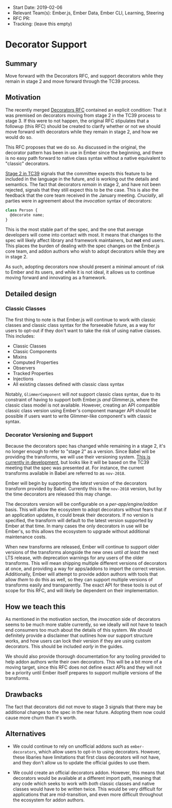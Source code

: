 - Start Date: 2019-02-06
- Relevant Team(s): Ember.js, Ember Data, Ember CLI, Learning, Steering
- RFC PR:
- Tracking: (leave this empty)

# Decorator Support

## Summary

Move forward with the Decorators RFC, and support decorators while they remain
in stage 2 and move forward through the TC39 process.

## Motivation

The recently merged [Decorators
RFC](https://github.com/emberjs/rfcs/blob/master/text/0408-decorators.md)
contained an explicit condition: That it was premised on decorators moving from
stage 2 in the TC39 process to stage 3. If this were to not happen, the original
RFC stipulates that a followup (this RFC) should be created to clarify whether
or not we should move forward with decorators while they remain in stage 2, and
how we would do so.

This RFC proposes that we do so. As discussed in the original, the decorator
pattern has been in use in Ember since the beginning, and there is no easy path
forward to native class syntax without a native equivalent to "classic"
decorators.

[Stage 2 in TC39](https://tc39.github.io/process-document/) signals that the
committee expects this feature to be included in the language in the future, and
is working out the details and semantics. The fact that decorators _remain_ in
stage 2, and have not been rejected, signals that they still expect this to be
the case. This is also the feedback that the core team received in the January
meeting. _Crucially_, all parties were in agreement about the _invocation_
syntax of decorators:

```js
class Person {
  @decorate name;
}
```

This is the most stable part of the spec, and the one that average developers
will come into contact with most. It means that changes to the spec will likely
affect library and framework maintainers, but **not** end users. This places the
burden of dealing with the spec changes on the Ember.js core team, and addon
authors who wish to adopt decorators while they are in stage 2.

As such, adopting decorators now should present a minimal amount of risk to
Ember and its users, and while it is not ideal, it allows us to continue moving
forward and innovating as a framework.

## Detailed design

### Classic Classes

The first thing to note is that Ember.js will continue to work with classic
classes and classic class syntax for the forseeable future, as a way for users
to opt-out if they don't want to take the risk of using native classes. This
includes:

- Classic Classes
- Classic Components
- Mixins
- Computed Properties
- Observers
- Tracked Properties
- Injections
- All existing classes defined with classic class syntax

Notably, `GlimmerComponent` will _not_ support classic class syntax, due to its
constraint of having to support both Ember.js _and_ Glimmer.js, where the
classic class model is not available. However, creating an API compatible
classic class version using Ember's component manager API should be possible if
users want to write Glimmer-like component's with classic syntax.

### Decorator Versioning and Support

Because the decorators spec has changed while remaining in a stage 2, it's no
longer enough to refer to "stage 2" as a version. Since Babel will be providing
the transforms, we will use their versioning system. [This is currently in
development](https://github.com/babel/babel/pull/9360), but looks like it will
be based on the TC39 meeting that the spec was presented at. For instance, the
current transforms available in Babel are referred to as `nov-2018`.

Ember will begin by supporting the _latest_ version of the decorators transform
provided by Babel. Currently this is the `nov-2018` version, but by the time
decorators are released this may change.

The decorators version will be configurable on a _per-app/engine/addon_ basis.
This will allow the ecosystem to adopt decorators without fears that if an
application updates, it could break their decorators. If no version is
specified, the transform will default to the latest version supported by Ember
at that time. In many cases the only decorators in use will be Ember's, so this
allows the ecosystem to upgrade without additional maintenance costs.

When new transforms are released, Ember will continue to support older versions
of the transforms alongside the new ones until _at least_ the next LTS release,
with deprecation warnings for any users of the older transforms. This will mean
shipping multiple different versions of decorators at once, and providing a way
for apps/addons to import the correct version. Additionally, Ember will attempt
to provide addon authors with tools that allow _them_ to do this as well, so
they can support multiple versions of transforms easily and transparently. The
exact API for these tools is out of scope for this RFC, and will likely be
dependent on their implementation.

## How we teach this

As mentioned in the motivation section, the _invocation_ side of decorators
seems to be much more stable currently, so we ideally will not have to teach end
consumers too much about the details of this system. We should definitely
provide a disclaimer that outlines how our support structure works, and how
users can lock their version if they are using custom decorators. This should be
included _early_ in the guides.

We should also provide thorough documentation for any tooling provided to help
addon authors write their own decorators. This will be a bit more of a moving
target, since this RFC does not define exact APIs and they will not be a
priority until Ember itself prepares to support multiple versions of the
transforms.

## Drawbacks

The fact that decorators did not move to stage 3 signals that there may be
additional changes to the spec in the near future. Adopting them now could cause
more churn than it's worth.

## Alternatives

- We could continue to rely on unofficial addons such as `ember-decorators`,
  which allow users to opt-in to using decorators. However, these libaries have
  limitations that first class decorators will not have, and they don't allow us
  to update the official guides to use them.

- We could create an official decorators addon. However, this means that
  decorators would be available at a different import path, meaning that any
  code which seeks to work with _both_ classic classes and native classes would
  have to be written twice. This would be very difficult for applications that
  are mid-transition, and even more difficult throughout the ecosystem for addon
  authors.
